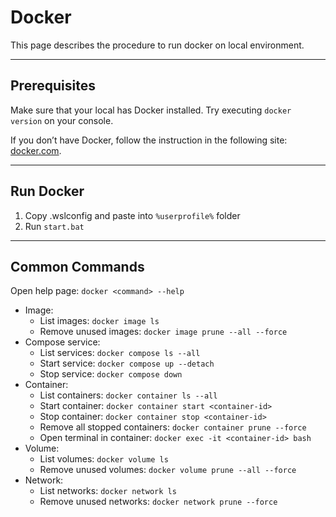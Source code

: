 # Docker

This page describes the procedure to run docker on local environment.

---

## Prerequisites

Make sure that your local has Docker installed. Try executing `docker version` on your console.

If you don’t have Docker, follow the instruction in the following site: [docker.com](https://docs.docker.com/engine/install/).

---

## Run Docker

1. Copy .wslconfig and paste into `%userprofile%` folder
2. Run `start.bat`

---

## Common Commands

Open help page: `docker <command> --help`

- Image:
  - List images: `docker image ls`
  - Remove unused images: `docker image prune --all --force`
- Compose service:
  - List services: `docker compose ls --all`
  - Start service: `docker compose up --detach`
  - Stop service: `docker compose down`
- Container:
  - List containers: `docker container ls --all`
  - Start container: `docker container start <container-id>`
  - Stop container: `docker container stop <container-id>`
  - Remove all stopped containers: `docker container prune --force`
  - Open terminal in container: `docker exec -it <container-id> bash`
- Volume:
  - List volumes: `docker volume ls`
  - Remove unused volumes: `docker volume prune --all --force`
- Network:
  - List networks: `docker network ls`
  - Remove unused networks: `docker network prune --force`